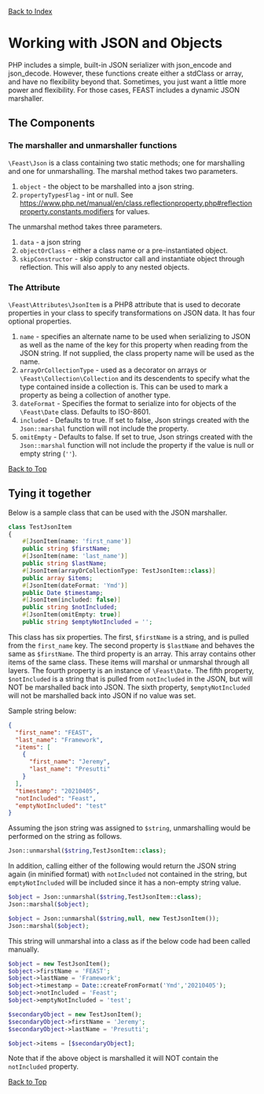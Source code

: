 [Back to Index](index.md)

# Working with JSON and Objects

PHP includes a simple, built-in JSON serializer with json_encode and json_decode. However, these functions create either
a stdClass or array, and have no flexibility beyond that. Sometimes, you just want a little more power and flexibility.
For those cases, FEAST includes a dynamic JSON marshaller.

## The Components

### The marshaller and unmarshaller functions

`\Feast\Json` is a class containing two static methods; one for marshalling and one for unmarshalling. The marshal
method takes two parameters.

1. `object` - the object to be marshalled into a json string.
2. `propertyTypesFlag` - int or null.
   See https://www.php.net/manual/en/class.reflectionproperty.php#reflectionproperty.constants.modifiers for values.

The unmarshal method takes three parameters.

1. `data` - a json string
2. `objectOrClass` - either a class name or a pre-instantiated object.
3. `skipConstructor` - skip constructor call and instantiate object through reflection. This will also apply to any
   nested objects.

### The Attribute

`\Feast\Attributes\JsonItem` is a PHP8 attribute that is used to decorate properties in your class to specify
transformations on JSON data. It has four optional properties.

1. `name` - specifies an alternate name to be used when serializing to JSON as well as the name of the key for this
   property when reading from the JSON string. If not supplied, the class property name will be used as the name.
2. `arrayOrCollectionType` - used as a decorator on arrays or `\Feast\Collection\Collection` and its descendents to
   specify what the type contained inside a collection is. This can be used to mark a property as being a collection of
   another type.
3. `dateFormat` - Specifies the format to serialize into for objects of the `\Feast\Date` class. Defaults to ISO-8601.
4. `included` - Defaults to true. If set to false, Json strings created with the `Json::marshal` function will not
   include the property.
5. `omitEmpty` - Defaults to false. If set to true, Json strings created with the `Json::marshal` function will not
   include the property if the value is null or empty string (`''`).

[Back to Top](#working-with-json-and-objects)

## Tying it together

Below is a sample class that can be used with the JSON marshaller.

```php
class TestJsonItem
{
    #[JsonItem(name: 'first_name')]
    public string $firstName;
    #[JsonItem(name: 'last_name')]
    public string $lastName;
    #[JsonItem(arrayOrCollectionType: TestJsonItem::class)]
    public array $items;
    #[JsonItem(dateFormat: 'Ymd')]
    public Date $timestamp;
    #[JsonItem(included: false)]
    public string $notIncluded;
    #[JsonItem(omitEmpty: true)]
    public string $emptyNotIncluded = '';
```

This class has six properties. The first, `$firstName` is a string, and is pulled from the `first_name` key. The second
property is `$lastName` and behaves the same as `$firstName`. The third property is an array. This array contains other
items of the same class. These items will marshal or unmarshal through all layers. The fourth property is an instance
of `\Feast\Date`. The fifth property, `$notIncluded` is a string that is pulled from `notIncluded` in the JSON, but will
NOT be marshalled back into JSON. The sixth property, `$emptyNotIncluded` will not be marshalled back into JSON if no
value was set.

Sample string below:

```json
{
  "first_name": "FEAST",
  "last_name": "Framework",
  "items": [
    {
      "first_name": "Jeremy",
      "last_name": "Presutti"
    }
  ],
  "timestamp": "20210405",
  "notIncluded": "Feast",
  "emptyNotIncluded": "test"
}
```

Assuming the json string was assigned to `$string`, unmarshalling would be performed on the string as follows.

```php
Json::unmarshal($string,TestJsonItem::class);
```

In addition, calling either of the following would return the JSON string again (in minified format) with `notIncluded`
not contained in the string, but `emptyNotIncluded` will be included since it has a non-empty string value.

```php
$object = Json::unmarshal($string,TestJsonItem::class);
Json::marshal($object);
```

```php
$object = Json::unmarshal($string,null, new TestJsonItem());
Json::marshal($object);
```

This string will unmarshal into a class as if the below code had been called manually.

```php
$object = new TestJsonItem();
$object->firstName = 'FEAST';
$object->lastName = 'Framework';
$object->timestamp = Date::createFromFormat('Ymd','20210405');
$object->notIncluded = 'Feast';
$object->emptyNotIncluded = 'test';

$secondaryObject = new TestJsonItem();
$secondaryObject->firstName = 'Jeremy';
$secondaryObject->lastName = 'Presutti';

$object->items = [$secondaryObject];
```

Note that if the above object is marshalled it will NOT contain the `notIncluded` property.

[Back to Top](#working-with-json-and-objects)
